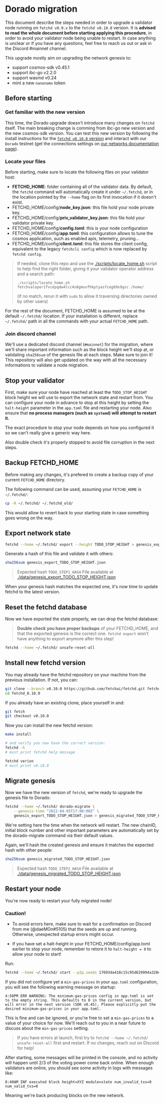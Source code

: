# Dorado migration

This document describe the steps needed in order to upgrade a validator node running on `fetchd v0.9.x` to the `fetchd v0.10.0` version.
It is **advised to read the whole document before starting applying this procedure**, in order to avoid your validator node being unable to restart.
In case anything is unclear or if you have any questions, feel free to reach us out or ask in the Discord #mainnet channel.

This upgrade mostly aim on upgrading the network genesis to:
- support cosmos-sdk v0.45.1
- support ibc-go v2.2.0
- support wasmd v0.24
- mint a new `nanonomx` token

## Before starting

### Get familiar with the new version

This time, the Dorado upgrade doesn't introduce many changes on `fetchd` itself. The main breaking change is comming from ibc-go new version and the new cosmos-sdk version. You can test this new version by following the install instructions for the [`fetchd v0.10.0` version](https://github.com/fetchai/fetchd/releases/tag/v0.10.0) and interact with our `Dorado` testnet (get the connections settings on [our networks documentation page](https://docs.fetch.ai/ledger_v2/networks/)). 

### Locate your files

Before starting, make sure to locate the following files on your validator host:

- **FETCHD_HOME**: folder containing all of the validator data. By default, the `fetchd` command will automatically create it under `~/.fetchd`, or in the location pointed by the `--home` flag on its first invocation if it doesn't exist.
- FETCHD_HOME/config/**node_key.json**: this file hold your node private key.
- FETCHD_HOME/config/**priv_validator_key.json**: this file hold your validator private key.
- FETCHD_HOME/config/**config.toml**: this is your node configuration
- FETCHD_HOME/config/**app.toml**: this configuration allows to tune the cosmos application, such as enabled apis, telemetry, pruning...
- FETCHD_HOME/config/**client.toml**: this file stores the client config, equivalent to the legacy `fetchcli config` which is now replaced by `fetchd config`.

> If needed, clone this repo and use the [./scripts/locate_home.sh](./scripts/locate_home.sh) script to help find the right folder, giving it your validator operator address and a search path:
>
> ```
> ./scripts/locate_home.sh fetchvaloper1fvcepqdw4lcc4s0gmxxfhkptyasfceg69x9gsc /home/
> ```
>
> (if no match, rerun it with `sudo` to allow it traversing directories owned by other users)

For the rest of the document, FETCHD_HOME is assumed to be at the default `~/.fetchd/` location. If your installation is different, replace `~/.fetchd/` path in all the commands with your actual `FETCHD_HOME` path.

### Join discord channel

We'll use a dedicated discord channel (`#mainnet`) for the migration, where we'll share important information such as the block height we'll stop at, or validating `sha256sum` of the genesis file at each steps. Make sure to join it! This repository will also get updated on the way with all the necessary informations to validate a node migration.

## Stop your validator

First, make sure your node have reached at least the `TODO_STOP_HEIGHT` block height we will use to export the network state and restart from. You can configure your node in advance to stop at this height by setting the `halt-height` parameter in the `app.toml` file and restarting your node.
Also ensure that **no process managers (such as `systemd`) will attempt to restart it.**

The exact procedure to stop your node depends on how you configured it so we can't really give a generic way here.

Also double check it's properly stopped to avoid file corruption in the next steps.

## Backup FETCHD_HOME

Before making any changes, it's prefered to create a backup copy of your current `FETCHD_HOME` directory.

The following command can be used, assuming your `FETCHD_HOME` is `~/.fetchd/`:

```bash
cp -R ~/.fetchd/ ~/.fetchd_old/
```

This would allow to revert back to your starting state in case something goes wrong on the way.

## Export network state

```bash
fetchd --home ~/.fetchd/ export --height TODO_STOP_HEIGHT > genesis_export_TODO_STOP_HEIGHT.json
```

Generate a hash of this file and validate it with others:

```bash
sha256sum genesis_export_TODO_STOP_HEIGHT.json
```

> Expected hash `TODO_STEP1_HASH`
> File available at [./data/genesis_export_TODO_STOP_HEIGHT.json](./data/genesis_export_TODO_STOP_HEIGHT.json)

When your genesis hash matches the expected one, it's now time to update fetchd to the latest version.

## Reset the fetchd database

Now we have exported the state properly, we can drop the fetchd database:

> **Double check you have proper backups** of your FETCHD_HOME, and that the exported genesis is the correct one. `fetchd export` won't have anything to export anymore after this step!

```bash
fetchd --home ~/.fetchd/ unsafe-reset-all
```

## Install new fetchd version

You may already have the fetchd repository on your machine from the previous installation. If not, you can:

```bash
git clone --branch v0.10.0 https://github.com/fetchai/fetchd.git fetchd_0.10.0
cd fetchd_0.10.0
```

If you already have an existing clone, place yourself in and:

```bash
git fetch
git checkout v0.10.0
```

Now you can install the new fetchd version:

```bash
make install

# and verify you now have the correct version:
fetchd -h
# must print fetchd help message

fetchd verion
# must print v0.10.0
```

## Migrate genesis

Now we have the new version of `fetchd`, we're ready to upgrade the genesis file to Dorado:

```bash
fetchd --home ~/.fetchd/ dorado-migrate \
    --genesis-time "2022-04-05T17:00:00Z" \
    genesis_export_TODO_STOP_HEIGHT.json > genesis_migrated_TODO_STOP_HEIGHT.json
```

We're setting here the time when the network will restart. 
The new chainID, initial block number and other important parameters are automatically set by the dorado-migrate command via their default values.

Again, we'll hash the created genesis and ensure it matches the expected hash with other people:

```bash
sha256sum genesis_migrated_TODO_STOP_HEIGHT.json
```

> Expected hash `TODO_STEP2_HASH`
> File available at [./data/genesis_migrated_TODO_STOP_HEIGHT.json](./data/genesis_migrated_TODO_STOP_HEIGHT.json)

## Restart your node

You're now ready to restart your fully migrated node!

### Caution!

- To avoid errors here, make sure to wait for a confirmation on Discord from me (@daeMOn#5105) that the seeds are up and running. Otherwise, unexpected startup errors might occur.

- If you have set a halt-height in your FETCHD_HOME/config/app.toml earlier to stop your node, remember to retore it to `halt-height = 0` to allow your node to start!


Run:

```bash
fetchd --home ~/.fetchd/ start --p2p.seeds 17693da418c15c95d629994a320e2c4f51a8069b@connect-fetchhub4.m-v2-london-c.fetch-ai.com:36456,a575c681c2861fe945f77cb3aba0357da294f1f2@connect-fetchhub4.m-v2-london-c.fetch-ai.com:36457,d7cda986c9f59ab9e05058a803c3d0300d15d8da@connect-fetchhub4.m-v2-london-c.fetch-ai.com:36458
```

If you did not configure yet a `min-gas-prices` in your `app.toml` configuration, you will see the following warning message on startup:

```
4:50PM ERR WARNING: The minimum-gas-prices config in app.toml is set to the empty string. This defaults to 0 in the current version, but will error in the next version (SDK v0.45). Please explicitly put the desired minimum-gas-prices in your app.toml.
```

This is fine and can be ignored, or you're free to set a `min-gas-prices` to a value of your choice for now. We'll reach out to you in a near future to discuss about the `min-gas-prices` setting.

> If you have errors at launch, first try to `fetchd --home ~/.fetchd/ unsafe-reset-all` first and restart. If no changes, reach out on Discord for help!

After starting, some messages will be printed in the console, and no activity will happen until 2/3 of the voting power come back online. When enough validators are online, you should see some activity in logs with messages like:

```
8:40AM INF executed block height=XYZ module=state num_invalid_txs=0 num_valid_txs=0
```

Meaning we're back producing blocks on the new network.
